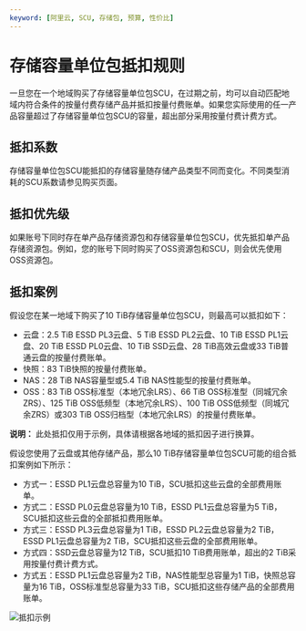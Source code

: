 ```yaml
---
keyword: [阿里云, SCU, 存储包, 预算, 性价比]
---
```


# 存储容量单位包抵扣规则

一旦您在一个地域购买了存储容量单位包SCU，在过期之前，均可以自动匹配地域内符合条件的按量付费存储产品并抵扣按量付费账单。如果您实际使用的任一产品容量超过了存储容量单位包SCU的容量，超出部分采用按量付费计费方式。

## 抵扣系数

存储容量单位包SCU能抵扣的存储容量随存储产品类型不同而变化。不同类型消耗的SCU系数请参见购买页面。

## 抵扣优先级

如果账号下同时存在单产品存储资源包和存储容量单位包SCU，优先抵扣单产品存储资源包。例如，您的账号下同时购买了OSS资源包和SCU，则会优先使用OSS资源包。

## 抵扣案例

假设您在某一地域下购买了10 TiB存储容量单位包SCU，则最高可以抵扣如下：

-   云盘：2.5 TiB ESSD PL3云盘、5 TiB ESSD PL2云盘、10 TiB ESSD PL1云盘、20 TiB ESSD PL0云盘、10 TiB SSD云盘、28 TiB高效云盘或33 TiB普通云盘的按量付费账单。
-   快照：83 TiB快照的按量付费账单。
-   NAS：28 TiB NAS容量型或5.4 TiB NAS性能型的按量付费账单。
-   OSS：83 TiB OSS标准型（本地冗余LRS）、66 TiB OSS标准型（同城冗余ZRS）、125 TiB OSS低频型（本地冗余LRS）、100 TiB OSS低频型（同城冗余ZRS）或303 TiB OSS归档型（本地冗余LRS）的按量付费账单。

**说明：** 此处抵扣仅用于示例，具体请根据各地域的抵扣因子进行换算。

假设您使用了云盘或其他存储产品，那么10 TiB存储容量单位包SCU可能的组合抵扣案例如下所示：

-   方式一：ESSD PL1云盘总容量为10 TiB，SCU抵扣这些云盘的全部费用账单。
-   方式二：ESSD PL0云盘总容量为10 TiB，ESSD PL1云盘总容量为5 TiB，SCU抵扣这些云盘的全部抵扣费用账单。
-   方式三：ESSD PL3云盘总容量为1 TiB，ESSD PL2云盘总容量为2 TiB，ESSD PL1云盘总容量为2 TiB，SCU抵扣这些云盘的全部费用账单。
-   方式四：SSD云盘总容量为12 TiB，SCU抵扣10 TiB费用账单，超出的2 TiB采用按量付费计费方式。
-   方式五：ESSD PL1云盘总容量为2 TiB，NAS性能型总容量为1 TiB，快照总容量为16 TiB，OSS标准型总容量为33 TiB，SCU抵扣这些存储产品的全部费用账单。

![抵扣示例](https://static-aliyun-doc.oss-accelerate.aliyuncs.com/assets/img/zh-CN/5784118061/p201678.png)

